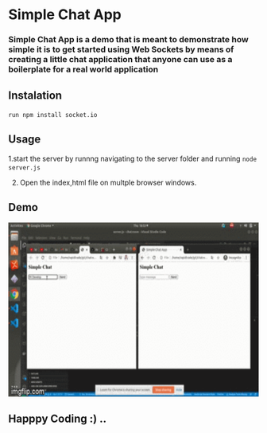 # Simple Chat App

### Simple Chat App is a demo that is meant to demonstrate how simple it is to get started using Web Sockets by means of creating a little chat application that anyone can use as a boilerplate for a real world application

## Instalation 

`run npm install socket.io`

## Usage

1.start the server by runnng navigating to the server folder and running `node server.js`

2. Open the index,html file on multple browser windows.

## Demo
<img src="gifs/demo.gif" height="350px">

## Happpy Coding :) ..

